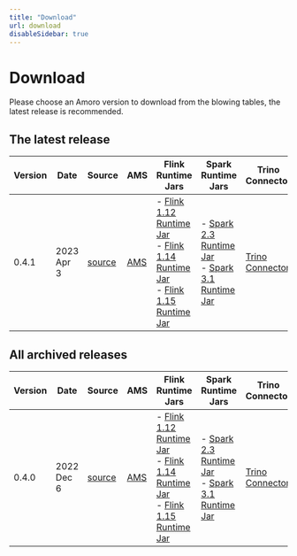 ```yaml
---
title: "Download"
url: download
disableSidebar: true
---
```


# Download

Please choose an Amoro version to download from the blowing tables, the latest release is recommended.


## The latest release

| Version | Date | Source | AMS | Flink Runtime Jars | Spark Runtime Jars | Trino Connector | Release Notes |
| --- | --- | --- | --- | --- | --- | --- | --- |
| 0.4.1 | 2023 Apr 3 | [source](https://github.com/NetEase/arctic/archive/refs/tags/v0.4.1.zip) | [AMS](https://github.com/NetEase/arctic/releases/download/v0.4.1/arctic-0.4.1-bin.zip) | - [Flink 1.12 Runtime Jar](https://github.com/NetEase/arctic/releases/download/v0.4.1/arctic-flink-runtime-1.12-0.4.1.jar) <br> - [Flink 1.14 Runtime Jar](https://github.com/NetEase/arctic/releases/download/v0.4.1/arctic-flink-runtime-1.14-0.4.1.jar) <br> - [Flink 1.15 Runtime Jar](https://github.com/NetEase/arctic/releases/download/v0.4.1/arctic-flink-runtime-1.15-0.4.1.jar) <br> | - [Spark 2.3 Runtime Jar](https://github.com/NetEase/arctic/releases/download/v0.4.1/arctic-spark-2.3-runtime-0.4.1.jar)<br> - [Spark 3.1 Runtime Jar](https://github.com/NetEase/arctic/releases/download/v0.4.1/arctic-spark-3.1-runtime-0.4.1.jar) | [Trino Connector](https://github.com/NetEase/arctic/releases/download/v0.4.1/trino-arctic-0.4.1.tar.gz) |  [release note](https://github.com/NetEase/arctic/releases/tag/v0.4.1) |

## All archived releases

| Version | Date | Source | AMS | Flink Runtime Jars | Spark Runtime Jars | Trino Connector | Release Notes |
| --- | --- | --- | --- | --- | --- | --- | --- |
| 0.4.0 | 2022 Dec 6 | [source](https://github.com/NetEase/arctic/archive/refs/tags/v0.4.0.zip) | [AMS](https://github.com/NetEase/arctic/releases/download/v0.4.0/arctic-0.4.0-bin.zip) | - [Flink 1.12 Runtime Jar](https://github.com/NetEase/arctic/releases/download/v0.4.0/arctic-flink-runtime-1.12-0.4.0.jar)<br> - [Flink 1.14 Runtime Jar](https://github.com/NetEase/arctic/releases/download/v0.4.0/arctic-flink-runtime-1.14-0.4.0.jar)<br> - [Flink 1.15 Runtime Jar](https://github.com/NetEase/arctic/releases/download/v0.4.0/arctic-flink-runtime-1.15-0.4.0.jar) | - [Spark 2.3 Runtime Jar](https://github.com/NetEase/arctic/releases/download/v0.4.0/arctic-spark-2.3-runtime-0.4.0.jar)<br> - [Spark 3.1 Runtime Jar](https://github.com/NetEase/arctic/releases/download/v0.4.0/arctic-spark-3.1-runtime-0.4.0.jar) | [Trino Connector](https://github.com/NetEase/arctic/releases/download/v0.4.0/trino-arctic-0.4.0.tar.gz) |  [release note](https://github.com/NetEase/arctic/releases/tag/v0.4.0) |

